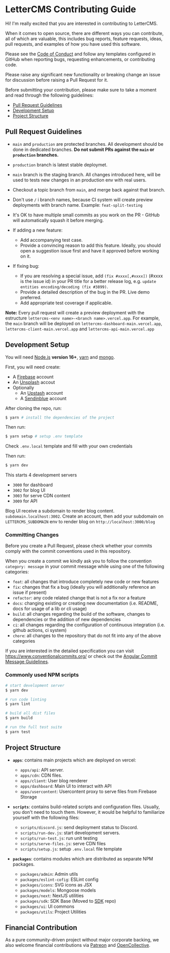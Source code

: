 # LetterCMS Contributing Guide

Hi! I'm really excited that you are interested in contributing to LetterCMS.

When it comes to open source, there are different ways you can contribute, all
of which are valuable, this includes bug reports, feature requests, ideas, pull requests, and examples of how you have used this software.

Please see the [Code of Conduct](https://github.com/lettercms/lettercms/blob/main/.github/CODE_OF_CONDUCT.md) and follow any templates configured in GitHub when reporting bugs, requesting enhancements, or contributing code.

Please raise any significant new functionality or breaking change an issue for discussion before raising a Pull Request for it.

Before submitting your contribution, please make sure to take a moment and read through the following guidelines:

- [Pull Request Guidelines](#pull-request-guidelines)
- [Development Setup](#development-setup)
- [Project Structure](#project-structure)

## Pull Request Guidelines

- `main` and `production` are protected branches. All development should be done in dedicated branches. **Do not submit PRs against the `main` or `production` branches.**

- `production` branch is latest stable deploymet.

- `main` branch is the staging branch. All changes introduced here, will be used to tests new changes in an production env with real users.

- Checkout a topic branch from `main`, and merge back against that branch.

- Don't use `/` i branch names, because CI system will create preview deployments with branch name. Example: `feat-split-testing`

- It's OK to have multiple small commits as you work on the PR - GitHub will automatically squash it before merging.

- If adding a new feature:

  - Add accompanying test case.
  - Provide a convincing reason to add this feature. Ideally, you should open a suggestion issue first and have it approved before working on it.

- If fixing bug:
  - If you are resolving a special issue, add `(fix #xxxx[,#xxxx])` (#xxxx is the issue id) in your PR title for a better release log, e.g. `update entities encoding/decoding (fix #3899)`.
  - Provide a detailed description of the bug in the PR. Live demo preferred.
  - Add appropriate test coverage if applicable.

**Note:** Every pull request will create a preview deployment with the estructure `lettercms-<env name>-<branch name>.vercel.app`. For example, the `main` branch will be deployed on `lettercms-dashboard-main.vercel.app`, `lettercms-client-main.vercel.app` and `lettercms-api-main.vercel.app`

## Development Setup

You will need [Node.js](https://nodejs.org) **version 16+**, [yarn](https://yarnpkg.com/en/docs/install) and [mongo](https://www.mongodb.com).

First, you will need create:

- A [Firebase](https://firebase.google.com) account
- An [Unsplash](https://unsplash.com) accout
- Optionally
  - An [Upstash](https://upstash.com/) account
  - A [Sendinblue](https://sendinblue.com/) account

After cloning the repo, run:

```bash
$ yarn # install the dependencies of the project
```

Then run:

```bash
$ yarn setup # setup .env template
```

Check `.env.local` template and fill with your own credentials

Then run:

```bash
$ yarn dev
```

This starts 4 development servers

- `3000` for dashboard
- `3002` for blog UI
- `3003` for serve CDN content
- `3009` for API

Blog UI receive a subdomain to render blog content. `subdomain.localhost:3002`.
Create an account, then add your subdomain on `LETTERCMS_SUBDOMAIN` env to render blog on `http://localhost:3000/blog`

### Committing Changes

Before you create a Pull Request, please check whether your commits comply with
the commit conventions used in this repository.

When you create a commit we kindly ask you to follow the convention
`category: message` in your commit message while using one of
the following categories:

- `feat`: all changes that introduce completely new code or new features
- `fix`: changes that fix a bug (ideally you will additionally reference an
  issue if present)
- `refactor`: any code related change that is not a fix nor a feature
- `docs`: changing existing or creating new documentation (i.e. README, docs for
  usage of a lib or cli usage)
- `build`: all changes regarding the build of the software, changes to
  dependencies or the addition of new dependencies
- `ci`: all changes regarding the configuration of continuous integration (i.e.
  github actions, ci system)
- `chore`: all changes to the repository that do not fit into any of the above
  categories

If you are interested in the detailed specification you can visit
https://www.conventionalcommits.org/ or check out the
[Angular Commit Message Guidelines](https://github.com/angular/angular/blob/22b96b9/CONTRIBUTING.md#-commit-message-guidelines).

### Commonly used NPM scripts

```bash
# start development server
$ yarn dev

# run code linting
$ yarn lint

# build all dist files
$ yarn build

# run the full test suite
$ yarn test
```

## Project Structure

- **`apps`**: contains main projects which are deployed on vercel:

  - `apps/api`: API server.
  - `apps/cdn`: CDN files.
  - `apps/client`: User blog renderer
  - `apps/dashboard`: Main UI to interact with API
  - `apps/usercontent`: Usercontent proxy to serve files from Firebase Storage

- **`scripts`**: contains build-related scripts and configuration files. Usually, you don't need to touch them. However, it would be helpful to familiarize yourself with the following files:

  - `scripts/discord.js`: send deployment status to Discord.
  - `scripts/run-dev.js`: start development servers.
  - `scripts/run-test.js`: run unit testing
  - `scripts/serve-files.js`: serve CDN files
  - `scripts/setup.js`: setup `.env.local` file template

- **`packages`**: contains modules which are distributed as separate NPM packages.
  - `packages/admin`: Admin utils
  - `packages/eslint-cofig`: ESLint config
  - `packages/icons`: SVG icons as JSX
  - `packages/models`: Mongoose models
  - `packages/next`: NextJS utilities
  - `packages/sdk`: SDK Base (Moved to [SDK](https://github.com/lettercms/sdk) repo)
  - `packages/ui`: UI commons
  - `packages/utils`: Project Utilities

## Financial Contribution

As a pure community-driven project without major corporate backing, we also welcome financial contributions via [Patreon](https:/www.patreon.com/lettercms) and [OpenCollective](https://www.opencollective.com/lettercms).
